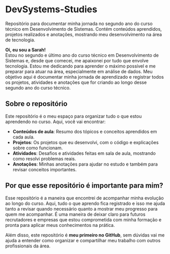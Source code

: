 # DevSystems-Studies
Repositório para documentar minha jornada no segundo ano do curso técnico em Desenvolvimento de Sistemas. Contém conteúdos aprendidos, projetos realizados e anotações, mostrando meu desenvolvimento na área de tecnologia.


**Oi, eu sou a Sarah!**  
Estou no segundo e último ano do curso técnico em Desenvolvimento de Sistemas e, desde que comecei, me apaixonei por tudo que envolve tecnologia. Estou me dedicando para aprender o máximo possível e me preparar para atuar na área, especialmente em análise de dados. Meu objetivo aqui é documentar minha jornada de aprendizado e registrar todos os projetos, atividades e anotações que for criando ao longo desse segundo ano do curso técnico.

## Sobre o repositório  
Este repositório é o meu espaço para organizar tudo o que estou aprendendo no curso. Aqui, você vai encontrar:

- **Conteúdos de aula**: Resumo dos tópicos e conceitos aprendidos em cada aula.
- **Projetos**: Os projetos que eu desenvolvi, com o código e explicações sobre como funcionam.
- **Atividades**: Desafios e atividades feitas em sala de aula, mostrando como resolvi problemas reais.
- **Anotações**: Minhas anotações para ajudar no estudo e também para revisar conceitos importantes.

## Por que esse repositório é importante para mim?  
Esse repositório é a maneira que encontrei de acompanhar minha evolução ao longo do curso. Aqui, tudo o que aprendo fica registrado e isso me ajuda tanto a revisar quando necessário quanto a mostrar meu progresso para quem me acompanhar. É uma maneira de deixar claro para futuros recrutadores e empresas que estou comprometida com minha formação e pronta para aplicar meus conhecimentos na prática.

Além disso, este repositório é **meu primeiro no GitHub**, sem dúvidas vai me ajuda a entender como organizar e compartilhar meu trabalho com outros profissionais da área.
